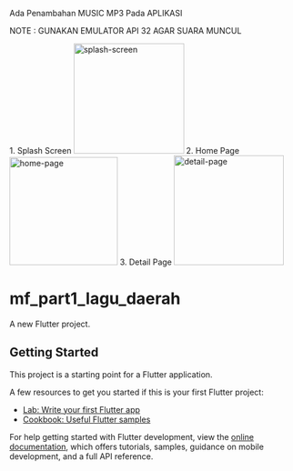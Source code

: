 <p>Ada Penambahan MUSIC MP3 Pada APLIKASI</p>
<p>NOTE : GUNAKAN EMULATOR API 32 AGAR SUARA MUNCUL</p>
1. Splash Screen
   <img width="194" alt="splash-screen" src="https://github.com/user-attachments/assets/6a353027-fb5c-462d-b3f8-5fe84e0481e9">
2. Home Page
   <img width="190" alt="home-page" src="https://github.com/user-attachments/assets/4de7b325-ebd0-4f48-81cf-6dde807d8745">
3. Detail Page
   <img width="193" alt="detail-page" src="https://github.com/user-attachments/assets/5ccbdb94-508c-49e9-8b4d-9d40a2493adf">



# mf_part1_lagu_daerah

A new Flutter project.

## Getting Started

This project is a starting point for a Flutter application.

A few resources to get you started if this is your first Flutter project:

- [Lab: Write your first Flutter app](https://docs.flutter.dev/get-started/codelab)
- [Cookbook: Useful Flutter samples](https://docs.flutter.dev/cookbook)

For help getting started with Flutter development, view the
[online documentation](https://docs.flutter.dev/), which offers tutorials,
samples, guidance on mobile development, and a full API reference.
